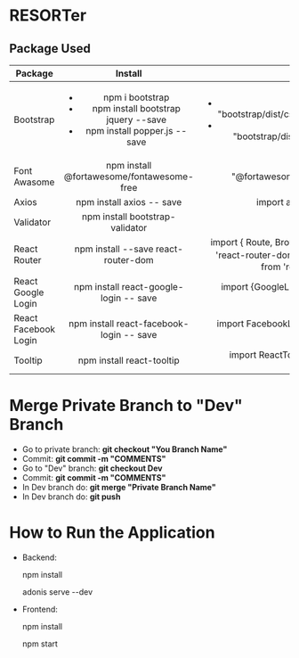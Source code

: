 # RESORTer

## Package Used

| Package        | Install           | Import  |
| -------------  |:-------------:    | -----:  |
| Bootstrap | <ul><li>npm i bootstrap</li><li>npm install bootstrap jquery --save</li><li>npm install popper.js --save</li></ul> | <ul><li>import "bootstrap/dist/css/bootstrap.css";</li><li>import "bootstrap/dist/js/bootstrap.js";</li></ul>|
| Font Awasome | npm install @fortawesome/fontawesome-free | import "@fortawesome/fontawesome-free/css/all.css";|
| Axios | npm install axios -- save | import axios from "axios";|
| Validator | npm install bootstrap-validator |
|  React Router | npm install --save react-router-dom | import { Route, BrowserRouter } from 'react-router-dom'；import { Link } from 'react-router-dom'
| React Google Login | npm install react-google-login -- save | import {GoogleLogin} from 'react-google-login';|
| React Facebook Login | npm install react-facebook-login -- save | import FacebookLogin from 'react-facebook-login';|
| Tooltip | npm install react-tooltip | import ReactTooltip from 'react-tooltip'|

# Merge Private Branch to "Dev" Branch
- Go to private branch: __git checkout "You Branch Name"__ 
- Commit:               __git commit -m "COMMENTS"__
- Go to "Dev" branch:   __git checkout Dev__
- Commit:               __git commit -m "COMMENTS"__
- In Dev branch do:     __git merge "Private Branch Name"__
- In Dev branch do:     __git push__

# How to Run the Application
<ul><li>Backend:<p>npm install</p><p>adonis serve --dev</p></li><li>Frontend:<p>npm install</p><p>npm start</p></li></ul> 




